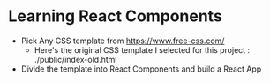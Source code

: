 # Learning React Components

- Pick Any CSS template from https://www.free-css.com/
  - Here's the original CSS template I selected for this project : ./public/index-old.html
- Divide the template into React Components and build a React App
